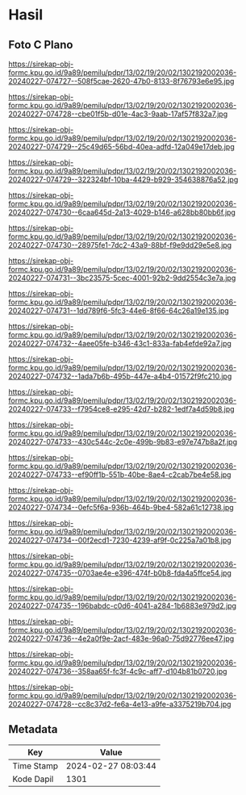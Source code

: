 # Hasil

## Foto C Plano

https://sirekap-obj-formc.kpu.go.id/9a89/pemilu/pdpr/13/02/19/20/02/1302192002036-20240227-074727--508f5cae-2620-47b0-8133-8f76793e6e95.jpg

https://sirekap-obj-formc.kpu.go.id/9a89/pemilu/pdpr/13/02/19/20/02/1302192002036-20240227-074728--cbe01f5b-d01e-4ac3-9aab-17af57f832a7.jpg

https://sirekap-obj-formc.kpu.go.id/9a89/pemilu/pdpr/13/02/19/20/02/1302192002036-20240227-074729--25c49d65-56bd-40ea-adfd-12a049e17deb.jpg

https://sirekap-obj-formc.kpu.go.id/9a89/pemilu/pdpr/13/02/19/20/02/1302192002036-20240227-074729--322324bf-10ba-4429-b929-354638876a52.jpg

https://sirekap-obj-formc.kpu.go.id/9a89/pemilu/pdpr/13/02/19/20/02/1302192002036-20240227-074730--6caa645d-2a13-4029-b146-a628bb80bb6f.jpg

https://sirekap-obj-formc.kpu.go.id/9a89/pemilu/pdpr/13/02/19/20/02/1302192002036-20240227-074730--28975fe1-7dc2-43a9-88bf-f9e9dd29e5e8.jpg

https://sirekap-obj-formc.kpu.go.id/9a89/pemilu/pdpr/13/02/19/20/02/1302192002036-20240227-074731--3bc23575-5cec-4001-92b2-9dd2554c3e7a.jpg

https://sirekap-obj-formc.kpu.go.id/9a89/pemilu/pdpr/13/02/19/20/02/1302192002036-20240227-074731--1dd789f6-5fc3-44e6-8f66-64c26a19e135.jpg

https://sirekap-obj-formc.kpu.go.id/9a89/pemilu/pdpr/13/02/19/20/02/1302192002036-20240227-074732--4aee05fe-b346-43c1-833a-fab4efde92a7.jpg

https://sirekap-obj-formc.kpu.go.id/9a89/pemilu/pdpr/13/02/19/20/02/1302192002036-20240227-074732--1ada7b6b-495b-447e-a4b4-01572f9fc210.jpg

https://sirekap-obj-formc.kpu.go.id/9a89/pemilu/pdpr/13/02/19/20/02/1302192002036-20240227-074733--f7954ce8-e295-42d7-b282-1edf7a4d59b8.jpg

https://sirekap-obj-formc.kpu.go.id/9a89/pemilu/pdpr/13/02/19/20/02/1302192002036-20240227-074733--430c544c-2c0e-499b-9b83-e97e747b8a2f.jpg

https://sirekap-obj-formc.kpu.go.id/9a89/pemilu/pdpr/13/02/19/20/02/1302192002036-20240227-074733--ef90ff1b-551b-40be-8ae4-c2cab7be4e58.jpg

https://sirekap-obj-formc.kpu.go.id/9a89/pemilu/pdpr/13/02/19/20/02/1302192002036-20240227-074734--0efc5f6a-936b-464b-9be4-582a61c12738.jpg

https://sirekap-obj-formc.kpu.go.id/9a89/pemilu/pdpr/13/02/19/20/02/1302192002036-20240227-074734--00f2ecd1-7230-4239-af9f-0c225a7a01b8.jpg

https://sirekap-obj-formc.kpu.go.id/9a89/pemilu/pdpr/13/02/19/20/02/1302192002036-20240227-074735--0703ae4e-e396-474f-b0b8-fda4a5ffce54.jpg

https://sirekap-obj-formc.kpu.go.id/9a89/pemilu/pdpr/13/02/19/20/02/1302192002036-20240227-074735--196babdc-c0d6-4041-a284-1b6883e979d2.jpg

https://sirekap-obj-formc.kpu.go.id/9a89/pemilu/pdpr/13/02/19/20/02/1302192002036-20240227-074736--4e2a0f9e-2acf-483e-96a0-75d92776ee47.jpg

https://sirekap-obj-formc.kpu.go.id/9a89/pemilu/pdpr/13/02/19/20/02/1302192002036-20240227-074736--358aa65f-fc3f-4c9c-aff7-d104b81b0720.jpg

https://sirekap-obj-formc.kpu.go.id/9a89/pemilu/pdpr/13/02/19/20/02/1302192002036-20240227-074728--cc8c37d2-fe6a-4e13-a9fe-a3375219b704.jpg


## Metadata

| Key        | Value               |
| ---------- | ------------------- |
| Time Stamp | 2024-02-27 08:03:44 |
| Kode Dapil | 1301                |



